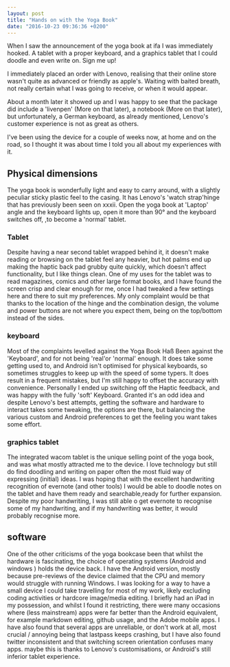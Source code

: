 ```yaml
---
layout: post
title: "Hands on with the Yoga Book"
date: "2016-10-23 09:36:36 +0200"
---
```



When I saw the announcement of the yoga book at ifa I was immediately hooked.  A tablet with a proper keyboard, and a graphics tablet that I could doodle and even write on. Sign me up!

I immediately placed an order with Lenovo, realising that their online store wasn't quite as advanced or friendly as apple's. Waiting with baited breath, not really certain what I was going to receive,  or when it would appear.

About a month later it showed up and I was happy to see that the package did include a 'livenpen' (More on that later), a notebook (More on that later),  but unfortunately, a German keyboard, as already mentioned,  Lenovo's customer experience is not as great as others.

I've been using the device for a couple of weeks now, at home and on the road,  so I thought it was about time I told you all about my experiences with it.

## Physical dimensions
The yoga book is wonderfully light and easy to carry around, with a slightly peculiar sticky plastic feel to the casing. It has Lenovo's 'watch strap'hinge that has previously been seen on xxxii. Open the yoga book at 'Laptop' angle and the keyboard lights up, open it more than 90° and the keyboard switches off,  ,to become a 'normal' tablet.

### Tablet
Despite having a near second tablet wrapped behind it, it doesn't make reading or browsing on the tablet feel any heavier, but hot palms end up making the haptic back pad grubby quite quickly, which doesn't affect functionality,  but I like things clean. One of my uses for the tablet was to read magazines,  comics and other large format books, and I have found the screen crisp and clear enough for me, once I had tweaked a few settings here and there to suit my preferences. My only complaint would be that thanks to the location of the hinge and the combination design, the volume and power buttons are not where you expect them,  being on the top/bottom instead of the sides.

### keyboard
Most of the complaints levelled against the 	Yoga Book Haß Been against the 'Keyboard', and for not being 'real'or 'normal' enough. It does take some getting used to, and Android isn't optimised for physical keyboards, so sometimes struggles to keep up with the speed of some typers. It does result in a frequent mistakes, but I'm still happy to offset the accuracy with convenience. Personally I ended up switching off the Haptic feedback, and was happy with the fully 'soft' Keyboard. Granted it's an odd idea and despite Lenovo's best attempts, getting the software and hardware to interact takes some tweaking,  the options are there,  but balancing the various custom and Android preferences to get the feeling you want takes some effort.

### graphics tablet
The integrated wacom tablet is the unique selling point of the yoga book, and was what mostly attracted me to the device. I love technology but still do find doodling and writing on paper often the most fluid way of expressing (initial) ideas. I was hoping that with the excellent handwriting recognition of evernote (and other tools) I would be able to doodle notes on the tablet and have them ready and searchable,ready for further expansion. Despite my poor handwriting, I was still able o get evernote to recognise some of  my handwriting, and if my handwriting was better, it would probably recognise more.

## software
One of the other criticisms of the yoga bookcase been that whilst the hardware is fascinating, the choice of operating systems (Android and windows ) holds the device back. I have the Android version, mostly because pre-reviews of the device claimed that the CPU and memory would struggle with running Windows.
I was looking for a way to have a small device I could take travelling for most of my work, likely excluding coding activities or hardcore image/media editing. I briefly had an iPad in my possession, and whilst I found it restricting, there were many occasions where (less mainstream) apps were far better than the Android equivalent, for example markdown editing, github usage, and the Adobe mobile apps. I have also found that  several apps are unreliable, or don't work at all, most crucial / annoying being that lastpass keeps crashing, but I have also found twitter inconsistent and that switching screen orientation confuses many apps. maybe this is thanks to Lenovo's customisations, or Android's still inferior tablet experience.
